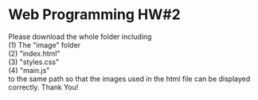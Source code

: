 # Web Programming HW#2
Please download the whole folder including  
(1) The "image" folder  
(2) "index.html"   
(3) "styles.css"  
(4) "main.js"  
to the same path so that the images used in the html file can be displayed correctly. Thank You!